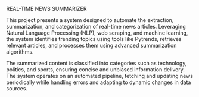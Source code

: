 
REAL-TIME NEWS SUMMARIZER

This project presents a system designed to automate the extraction, summarization, and categorization of real-time news articles. Leveraging Natural Language Processing (NLP), web scraping, and machine learning, the system identifies trending topics using tools like Pytrends, retrieves relevant articles, and processes them using advanced summarization algorithms.

The summarized content is classified into categories such as technology, politics, and sports, ensuring concise and unbiased information delivery. The system operates on an automated pipeline, fetching and updating news periodically while handling errors and adapting to dynamic changes in data sources.
